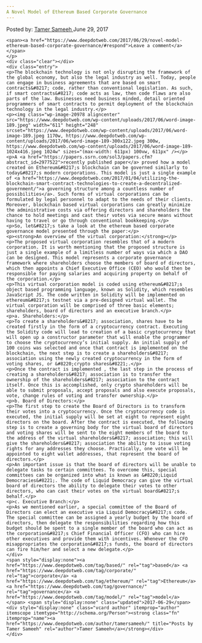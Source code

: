 ```yaml
---
A Novel Model of Ethereum Based Corporate Governance
---
```

<article class="post-listing post-20966 post type-post status-publish format-standard has-post-thumbnail hentry category-deepdot-news tag-based tag-corporate tag-ethereum tag-governance tag-model">
    <div class="post-inner">
    <p class="post-meta">
    <span>Posted by: <a href="https://www.deepdotweb.com/author/tamersameeh/" title="">Tamer Sameeh </a></span>
    <span>June 29, 2017</span>
    
    <span><a href="https://www.deepdotweb.com/2017/06/29/novel-model-ethereum-based-corporate-governance/#respond">Leave a comment</a></span>
    </p>
    <div class="clear"></div>
    <div class="entry">
    <p>The blockchain technology is not only disrupting the framework of the global economy, but also the legal industry as well. Today, people can engage in business agreements that are based on smart contracts&#8217; code, rather than conventional legislation. As such, if smart contracts&#8217; code acts as law, then code flaws are also parts of the law. Businesses need business minded, detail oriented programmers of smart contracts to permit deployment of the blockchain technology in the legal industry.</p>
    <p><img class="wp-image-20978 aligncenter" src="https://www.deepdotweb.com/wp-content/uploads/2017/06/word-image-189.jpeg" width="611" height="248" srcset="https://www.deepdotweb.com/wp-content/uploads/2017/06/word-image-189.jpeg 1170w, https://www.deepdotweb.com/wp-content/uploads/2017/06/word-image-189-300x122.jpeg 300w, https://www.deepdotweb.com/wp-content/uploads/2017/06/word-image-189-1024x416.jpeg 1024w" sizes="(max-width: 611px) 100vw, 611px" /></p>
    <p>A <a href="https://papers.ssrn.com/sol3/papers.cfm?abstract_id=2977522">recently published paper</a> proved how a model created on Ethereum&#8217;s blockchain can be governed similarly to today&#8217;s modern corporations. This model is just a single example of <a href="https://www.deepdotweb.com/2017/01/04/utilizing-the-blockchain-smart-contract-technologies-to-create-a-decentralized-government/">a governing structure among a countless number of possibilities</a>. Such forms of virtual corporations can be formulated by legal personnel to adapt to the needs of their clients. Moreover, blockchain based virtual corporations can greatly minimize the administrative costs via offering directors and shareholders the chance to hold meetings and cast their votes via secure means without having to travel or go through conventional bookkeeping.</p>
    <p>So, let&#8217;s take a look at the ethereum based corporate governance model presented through the paper:</p>
    <p><strong>An overview of the virtual corporation:</strong></p>
    <p>The proposed virtual corporation resembles that of a modern corporation. It is worth mentioning that the proposed structure is just a single example of a limitless number of ways via which a DAO can be designed. This model represents a corporate governance framework where shareholders choose the members of board of directors, which then appoints a Chief Executive Office (CEO) who would then be responsible for paying salaries and acquiring property on behalf of the corporation.</p>
    <p>This virtual corporation model is coded using ethereum&#8217;s object based programming language, known as Solidity, which resembles JavaScript JS. The code written in Solidity will be implemented on ethereum&#8217;s testnet via a pre-designed virtual wallet. The virtual corporation will be comprised of three basic elements; shareholders, board of directors and an executive branch.</p>
    <p>a. Shareholders:</p>
    <p>To create a shareholders&#8217; association, shares have to be created firstly in the form of a cryptocurrency contract. Executing the Solidity code will lead to creation of a basic cryptocurrency that will open up a constructor parameter that will enable the programmer to choose the cryptocurrency’s initial supply. An initial supply of 100 coins was selected and once that contract is implemented on the blockchain, the next step is to create a shareholders&#8217; association using the newly created cryptocurrency in the form of voting shares, or &#8220;crypto shares&#8221;.</p>
    <p>Once the contract is implemented , the last step in the process of creating a shareholders&#8217; association is to transfer the ownership of the shareholders&#8217; association to the contract itself. Once this is accomplished, only crypto shareholders will be able to submit proposals, accept proposals and also execute proposals, vote, change rules of voting and transfer ownership.</p>
    <p>b. Board of Directors:</p>
    <p>The first step to create the Board of Directors is to transform their votes into a cryptocurrency. Once the cryptocurrency code is executed, the initial supply will be set at eight to represent eight directors on the board. After the contract is executed, the following step is to create a governing body for the virtual board of directors and voting shares will be sent to the eight members of the board to the address of the virtual shareholders&#8217; association; this will give the shareholders&#8217; association the ability to issue voting rights for any addresses they choose. Practically, one vote will be appointed to eight wallet addresses, that represent the board of directors.</p>
    <p>An important issue is that the board of directors will be unable to delegate tasks to certain committees. To overcome this, special committees can be organized into what is known as &#8220;Liquid Democracies&#8221;. The code of Liquid Democracy can give the virtual board of directors the ability to delegate their votes to other directors, who can cast their votes on the virtual board&#8217;s behalf.</p>
    <p>c. Executive Branch:</p>
    <p>As we mentioned earlier, a special committee of the Board of Directors can elect an executive via Liquid Democracy&#8217;s code. The special committee can be assigned a yearly budget by the board of directors, then delegate the responsibilities regarding how this budget should be spent to a single member of the board who can act as the corporation&#8217;s Chief Financial Officer (CFO) who can hire other executives and provide them with incentives. Whenever the CFO misappropriates the corporation&#8217;s funds, the board of directors can fire him/her and select a new delegate.</p>
    </div>
    <span style="display:none"><a href="https://www.deepdotweb.com/tag/based/" rel="tag">based</a> <a href="https://www.deepdotweb.com/tag/corporate/" rel="tag">corporate</a> <a href="https://www.deepdotweb.com/tag/ethereum/" rel="tag">Ethereum</a> <a href="https://www.deepdotweb.com/tag/governance/" rel="tag">governance</a> <a href="https://www.deepdotweb.com/tag/model/" rel="tag">model</a></span> <span style="display:none" class="updated">2017-06-29</span>
    <div style="display:none" class="vcard author" itemprop="author" itemscope itemtype="http://schema.org/Person"><strong class="fn" itemprop="name"><a href="https://www.deepdotweb.com/author/tamersameeh/" title="Posts by Tamer Sameeh" rel="author">Tamer Sameeh</a></strong></div>
    </div>
</article>

